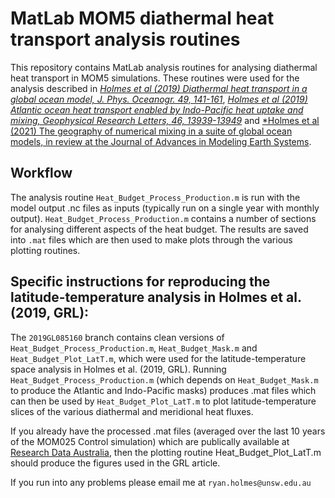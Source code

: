 # MatLab MOM5 diathermal heat transport analysis routines

This repository contains MatLab analysis routines for analysing
diathermal heat transport in MOM5 simulations. These routines were
used for the analysis described in [*Holmes et al (2019) Diathermal
heat transport in a global ocean model, J. Phys. Oceanogr. 49,
141-161*](https://doi.org/10.1175/JPO-D-18-0098.1), [*Holmes et al
(2019) Atlantic ocean heat transport enabled by Indo-Pacific heat
uptake and mixing, Geophysical Research Letters, 46,
13939-13949*](https://doi.org/10.1029/2019GL085160) and [*Holmes et al
(2021) The geography of numerical mixing in a suite of global ocean
models, in review at the Journal of Advances in Modeling Earth
Systems](https://www.essoar.org/doi/10.1002/essoar.10504439.1).

## Workflow

The analysis routine `Heat_Budget_Process_Production.m` is run with
the model output .nc files as inputs (typically run on a single year
with monthly output). `Heat_Budget_Process_Production.m` contains a
number of sections for analysing different aspects of the heat
budget. The results are saved into `.mat` files which are then used to
make plots through the various plotting routines.

## Specific instructions for reproducing the latitude-temperature analysis in Holmes et al. (2019, GRL):

The `2019GL085160` branch contains clean versions of
`Heat_Budget_Process_Production.m`, `Heat_Budget_Mask.m` and
`Heat_Budget_Plot_LatT.m`, which were used for the
latitude-temperature space analysis in Holmes et al. (2019,
GRL). Running `Heat_Budget_Process_Production.m` (which depends on
`Heat_Budget_Mask.m` to produce the Atlantic and Indo-Pacific masks)
produces .mat files which can then be used by
`Heat_Budget_Plot_LatT.m` to plot latitude-temperature slices of the
various diathermal and meridional heat fluxes.

If you already have the processed .mat files (averaged over the last
10 years of the MOM025 Control simulation) which are publically
available at [Research Data
Australia](https://doi.org/10.26190/5dc23d4b7e739), then the plotting
routine Heat_Budget_Plot_LatT.m should produce the figures used in the
GRL article.

If you run into any problems please email me at
`ryan.holmes@unsw.edu.au`


